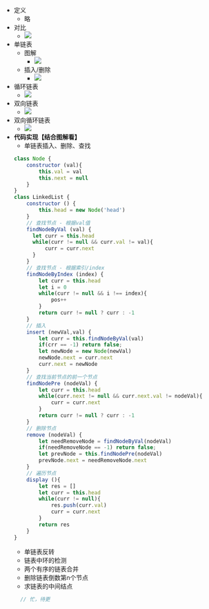 + 定义
  + 略
+ 对比
  + ![](https://static001.geekbang.org/resource/image/d5/cd/d5d5bee4be28326ba3c28373808a62cd.jpg)
+ 单链表
  + 图解
    + ![](https://static001.geekbang.org/resource/image/b9/eb/b93e7ade9bb927baad1348d9a806ddeb.jpg)
  + 插入/删除
    + ![](https://static001.geekbang.org/resource/image/45/17/452e943788bdeea462d364389bd08a17.jpg)
+ 循环链表
  + ![](https://static001.geekbang.org/resource/image/86/55/86cb7dc331ea958b0a108b911f38d155.jpg)
+ 双向链表
  + ![](https://static001.geekbang.org/resource/image/cb/0b/cbc8ab20276e2f9312030c313a9ef70b.jpg)
+ 双向循环链表
  + ![](https://static001.geekbang.org/resource/image/d1/91/d1665043b283ecdf79b157cfc9e5ed91.jpg)
+ **代码实现【结合图解看】**
  + 单链表插入、删除、查找
  ```javascript
  class Node {
      constructor (val){
          this.val = val
          this.next = null
      }
  }
  class LinkedList {
      constructor () {
          this.head = new Node('head')
      }
      // 查找节点 - 根据val值
      findNodeByVal (val) {
        let curr = this.head
        while(curr != null && curr.val != val){
            curr = curr.next
        }
      }
      // 查找节点 - 根据索引/index
      findNodeByIndex (index) {
          let curr = this.head
          let i = 0
          while(curr != null && i !== index){
              pos++
          }
          return curr != null ? curr : -1
      }
      // 插入
      insert (newVal,val) {
          let curr = this.findNodeByVal(val)
          if(crr == -1) return false;
          let newNode = new Node(newVal)
          newNode.next = curr.next
          curr.next = newNode
      }
      // 查找当前节点的前一个节点
      findNodePre (nodeVal) {
          let curr = this.head
          while(curr.next != null && curr.next.val != nodeVal){
              curr = curr.next
          }
          return curr != null ? curr : -1
      }
      // 删除节点
      remove (nodeVal) {
          let needRemoveNode = findNodeByVal(nodeVal)
          if(needRemoveNode == -1) return false;
          let prevNode = this.findNodePre(nodeVal)
          prevNode.next = needRemoveNode.next
      }
      // 遍历节点
      display (){
          let res = []
          let curr = this.head
          while(curr != null){
              res.push(curr.val)
              curr = curr.next
          }
          return res
      }
  }
  ``` 
  + 单链表反转
  + 链表中环的检测
  + 两个有序的链表合并
  + 删除链表倒数第n个节点
  + 求链表的中间结点
  ```javascript
    // 忙，待更
  ``` 